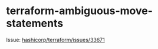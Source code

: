 # terraform-ambiguous-move-statements

Issue: [hashicorp/terraform/issues/33671](https://github.com/hashicorp/terraform/issues/33671)